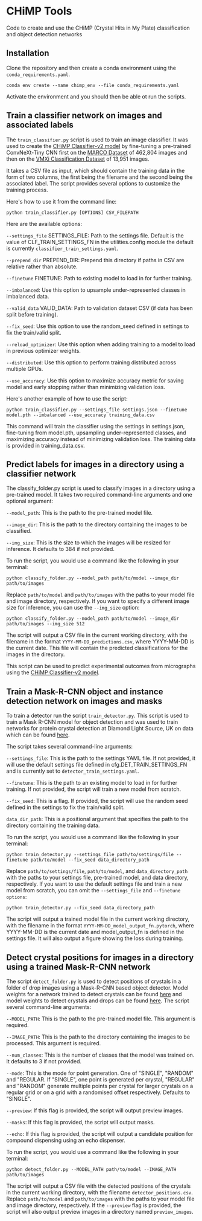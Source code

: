 # CHiMP Tools

Code to create and use the CHiMP (Crystal Hits in My Plate) classification and object detection networks

## Installation

Clone the repository and then create a conda environment using the `conda_requirements.yaml`.

```shell
conda env create --name chimp_env --file conda_requirements.yaml
```

Activate the environment and you should then be able ot run the scripts.

## Train a classifier network on images and associated labels

The `train_classifier.py` script is used to train an image classifier. It was used to create the [CHiMP Classifier-v2 model](https://doi.org/10.5281/zenodo.11190974) by fine-tuning a pre-trained ConvNeXt-Tiny CNN first on the [MARCO Dataset](https://marco.ccr.buffalo.edu/download) of 462,804 images and then on the [VMXi Classification Dataset](https://zenodo.org/doi/10.5281/zenodo.11097395) of 13,951 images.

It takes a CSV file as input, which should contain the training data in the form of two columns, the first being the filename and the second being the associated label. The script provides several options to customize the training process.

Here's how to use it from the command line:

```shell
python train_classifier.py [OPTIONS] CSV_FILEPATH
```

Here are the available options:

`--settings_file` SETTINGS_FILE: Path to the settings file. Default is the value of CLF_TRAIN_SETTINGS_FN in the utilities.config module the default is currently `classifier_train_settings.yaml`.

`--prepend_dir` PREPEND_DIR: Prepend this directory if paths in CSV are relative rather than absolute.

`--finetune` FINETUNE: Path to existing model to load in for further training.

`--imbalanced`: Use this option to upsample under-represented classes in imbalanced data.

`--valid_data` VALID_DATA: Path to validation dataset CSV (if data has been split before training).

`--fix_seed`: Use this option to use the random_seed defined in settings to fix the train/valid split.

`--reload_optimizer`: Use this option when adding training to a model to load in previous optimizer weights.

`--distributed`: Use this option to perform training distributed across multiple GPUs.

`--use_accuracy`: Use this option to maximize accuracy metric for saving model and early stopping rather than minimizing validation loss.

Here's another example of how to use the script:

```shell
python train_classifier.py --settings_file settings.json --finetune model.pth --imbalanced --use_accuracy training_data.csv
```

This command will train the classifier using the settings in settings.json, fine-tuning from model.pth, upsampling under-represented classes, and maximizing accuracy instead of minimizing validation loss. The training data is provided in training_data.csv.

## Predict labels for images in a directory using a classifier network

The classify_folder.py script is used to classify images in a directory using a pre-trained model. It takes two required command-line arguments and one optional argument:

`--model_path`: This is the path to the pre-trained model file.

`--image_dir`: This is the path to the directory containing the images to be classified.

`--img_size`: This is the size to which the images will be resized for inference. It defaults to 384 if not provided.

To run the script, you would use a command like the following in your terminal:

```shell
python classify_folder.py --model_path path/to/model --image_dir path/to/images
```

Replace `path/to/model` and `path/to/images` with the paths to your model file and image directory, respectively. If you want to specify a different image size for inference, you can use the `--img_size` option:

```shell
python classify_folder.py --model_path path/to/model --image_dir path/to/images --img_size 512
```

The script will output a CSV file in the current working directory, with the filename in the format `YYYY-MM-DD_predictions.csv`, where YYYY-MM-DD is the current date. This file will contain the predicted classifications for the images in the directory.

This script can be used to predict experimental outcomes from micrographs using the [CHiMP Classifier-v2 model](https://doi.org/10.5281/zenodo.11190974).

## Train a Mask-R-CNN object and instance detection network on images and masks

To train a detector run the script `train_detector.py`. This script is used to train a Mask R-CNN model for object detection and was used to train networks for protein crystal detection at Diamond Light Source, UK on data which can be found [here](https://doi.org/10.5281/zenodo.11110373).

The script takes several command-line arguments:

`--settings_file`: This is the path to the settings YAML file. If not provided, it will use the default settings file defined in cfg.DET_TRAIN_SETTINGS_FN and is currently set to `detector_train_settings.yaml`.

`--finetune`: This is the path to an existing model to load in for further training. If not provided, the script will train a new model from scratch.

`--fix_seed`: This is a flag. If provided, the script will use the random seed defined in the settings to fix the train/valid split.

`data_dir_path`: This is a positional argument that specifies the path to the directory containing the training data.

To run the script, you would use a command like the following in your terminal:
```shell
python train_detector.py --settings_file path/to/settings/file --finetune path/to/model --fix_seed data_directory_path
```

Replace `path/to/settings/file`, `path/to/model`, and `data_directory_path` with the paths to your settings file, pre-trained model, and data directory, respectively. If you want to use the default settings file and train a new model from scratch, you can omit the `--settings_file` and `--finetune options`:

```shell
python train_detector.py --fix_seed data_directory_path
```

The script will output a trained model file in the current working directory, with the filename in the format `YYYY-MM-DD_model_output_fn.pytorch`, where YYYY-MM-DD is the current date and model_output_fn is defined in the settings file. It will also output a figure showing the loss during training.

## Detect crystal positions for images in a directory using a trained Mask-R-CNN network

The script `detect_folder.py` is used to detect positions of crystals in a folder of drop images using a Mask-R-CNN based object detector. Model weights for a network trained to detect crystals can be found [here](https://doi.org/10.5281/zenodo.11164788) and model weights to detect crystals and drops can be found [here](https://doi.org/10.5281/zenodo.11165195).  The script several command-line arguments:

`--MODEL_PATH`: This is the path to the pre-trained model file. This argument is required.

`--IMAGE_PATH`: This is the path to the directory containing the images to be processed. This argument is required.

`--num_classes`: This is the number of classes that the model was trained on. It defaults to 3 if not provided.

`--mode`: This is the mode for point generation. One of "SINGLE", "RANDOM" and "REGULAR. If "SINGLE", one point is generated per crystal, "REGULAR" and "RANDOM" generate multiple points per crystal for larger crystals on a regular grid or on a grid with a randomised offset respectively. Defaults to "SINGLE".

`--preview`: If this flag is provided, the script will output preview images.

`--masks`: If this flag is provided, the script will output masks.

`--echo`: If this flag is provided, the script will output a candidate position for compound dispensing using an echo dispenser.


To run the script, you would use a command like the following in your terminal:

```shell
python detect_folder.py --MODEL_PATH path/to/model --IMAGE_PATH path/to/images
```

The script will output a CSV file with the detected positions of the crystals in the current working directory, with the filename `detector_positions.csv`. Replace `path/to/model` and `path/to/images` with the paths to your model file and image directory, respectively. If the `--preview` flag is provided, the script will also output preview images in a directory named `preview_images`.
